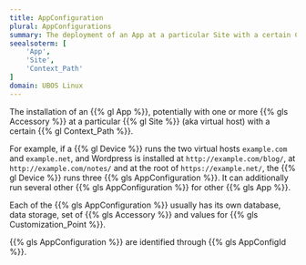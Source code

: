 ```yaml
---
title: AppConfiguration
plural: AppConfigurations
summary: The deployment of an App at a particular Site with a certain Context Path.
seealsoterm: [
    'App',
    'Site',
    'Context_Path'
]
domain: UBOS Linux
---
```


The installation of an {{% gl App %}}, potentially with one or more {{% gls Accessory %}}
at a particular {{% gl Site %}} (aka virtual host) with a certain {{% gl Context_Path %}}.

For example, if a {{% gl Device %}} runs the two virtual hosts ``example.com``
and ``example.net``, and Wordpress is installed at ``http://example.com/blog/``, at
``http://example.com/notes/`` and at the root of ``https://example.net/``, the
{{% gl Device %}} runs three {{% gls AppConfiguration %}}. It can additionally
run several other {{% gls AppConfiguration %}} for other {{% gls App %}}.

Each of the {{% gls AppConfiguration %}} usually has its own database, data storage,
set of {{% gls Accessory %}} and values for {{% gls Customization_Point %}}.

{{% gls AppConfiguration %}} are identified through {{% gls AppConfigId %}}.
